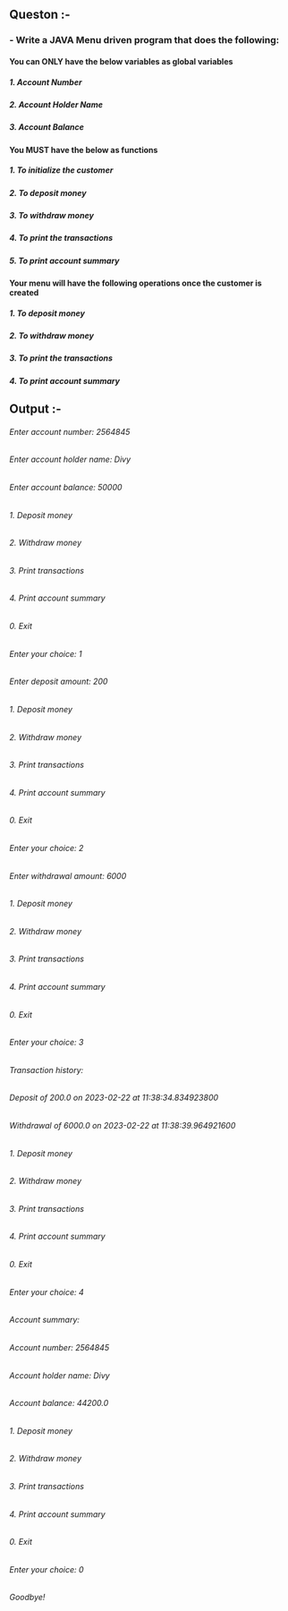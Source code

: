 
## Queston :- 

### - Write a JAVA Menu driven program that does the following:

#### You can ONLY have the below variables as global variables
##### 1. Account Number
##### 2. Account Holder Name
##### 3. Account Balance

#### You MUST have the below as functions
##### 1. To initialize the customer
##### 2. To deposit money
##### 3. To withdraw money
##### 4. To print the transactions
##### 5. To print account summary

#### Your menu will have the following operations once the customer is created
##### 1. To deposit money
##### 2. To withdraw money
##### 3. To print the transactions
##### 4. To print account summary


## Output :- 

###### Enter account number: 2564845
###### Enter account holder name: Divy
###### Enter account balance: 50000
###### 1. Deposit money
###### 2. Withdraw money
###### 3. Print transactions
###### 4. Print account summary
###### 0. Exit
###### Enter your choice: 1
###### Enter deposit amount: 200
###### 1. Deposit money
###### 2. Withdraw money
###### 3. Print transactions
###### 4. Print account summary
###### 0. Exit
###### Enter your choice: 2
###### Enter withdrawal amount: 6000
###### 1. Deposit money
###### 2. Withdraw money
###### 3. Print transactions
###### 4. Print account summary
###### 0. Exit
###### Enter your choice: 3
###### Transaction history:
###### Deposit of 200.0 on 2023-02-22 at 11:38:34.834923800
###### Withdrawal of 6000.0 on 2023-02-22 at 11:38:39.964921600
###### 1. Deposit money
###### 2. Withdraw money
###### 3. Print transactions
###### 4. Print account summary
###### 0. Exit
###### Enter your choice: 4
###### Account summary:
###### Account number: 2564845
###### Account holder name: Divy
###### Account balance: 44200.0
###### 1. Deposit money
###### 2. Withdraw money
###### 3. Print transactions
###### 4. Print account summary
###### 0. Exit
###### Enter your choice: 0
###### Goodbye!